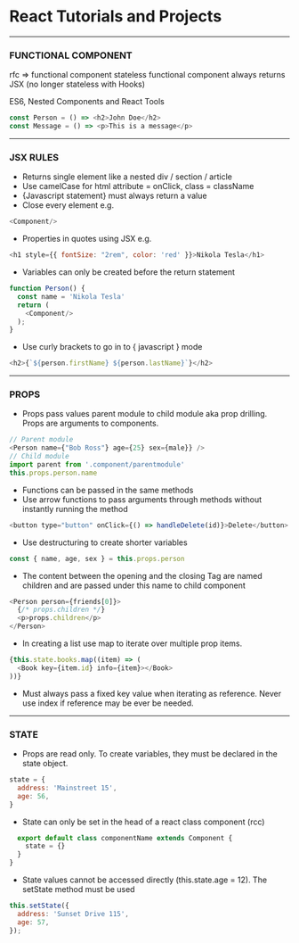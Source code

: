 # React Tutorials and Projects

---
### FUNCTIONAL COMPONENT
rfc => functional component
stateless functional component always returns JSX (no longer stateless with Hooks)

ES6, Nested Components and React Tools
```javascript
const Person = () => <h2>John Doe</h2>
const Message = () => <p>This is a message</p>
```

---
### JSX RULES

- Returns single element like a nested div / section / article
- Use camelCase for html attribute = onClick, class = className
- {Javascript statement} must always return a value
- Close every element e.g.
```javascript 
<Component/>
```
- Properties in quotes using JSX e.g.
```javascript
<h1 style={{ fontSize: "2rem", color: 'red' }}>Nikola Tesla</h1>
```
- Variables can only be created before the return statement
```javascript
function Person() {
  const name = 'Nikola Tesla'
  return (
    <Component/>
  );
}
```
- Use curly brackets to go in to { javascript } mode
```javascript
<h2>{`${person.firstName} ${person.lastName}`}</h2>
```

---
### PROPS
- Props pass values parent module to child module aka prop drilling. Props are arguments to components.
```javascript
// Parent module
<Person name={"Bob Ross"} age={25} sex={male}} />
// Child module
import parent from '.component/parentmodule'
this.props.person.name
```
- Functions can be passed in the same methods
- Use arrow functions to pass arguments through methods without instantly running the method
```javascript
<button type="button" onClick={() => handleDelete(id)}>Delete</button>
```
- Use destructuring to create shorter variables
```javascript
const { name, age, sex } = this.props.person
```
- The content between the opening and the closing Tag are named children and are passed under this name to child component
```javascript
<Person person={friends[0]}>
  {/* props.children */}
  <p>props.children</p>
</Person>
```
- In creating a list use map to iterate over multiple prop items. 
```javascript
{this.state.books.map((item) => (
  <Book key={item.id} info={item}></Book>
))}
```
- Must always pass a fixed key value when iterating as reference. Never use index if reference may be ever be needed.

---
### STATE
- Props are read only. To create variables, they must be declared in the state object.
```javascript
state = {
  address: 'Mainstreet 15',
  age: 56,
}
```
- State can only be set in the head of a react class component (rcc)
```javascript
  export default class componentName extends Component {
    state = {}
  }
}
```
- State values cannot be accessed directly (this.state.age = 12). The setState method must be used
```javascript
this.setState({
  address: 'Sunset Drive 115',
  age: 57,
});
```